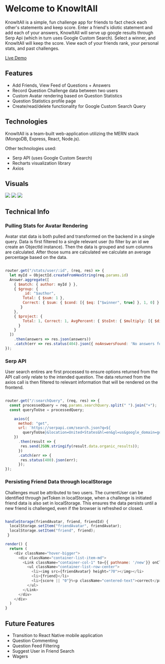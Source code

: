 # Welcome to KnowItAll
KnowItAll is a simple, fun challenge app for friends to fact check each other's statements and keep score. Enter a friend's idiotic statement and add each of your answers, KnowItAll will serve up google results through Serp Api (which in turn uses Google Custom Search). Select a winner, and KnowItAll will keep the score. View each of your friends rank, your personal stats, and past challenges.

[Live Demo](https://knowitall-app.herokuapp.com)

## Features
* Add Friends, View Feed of Questions + Answers
* Record Question Challenge data between two users
* Custom Avatar rendering based on Question Statistics
* Question Statistics profile page
* Create/read/delete functionality for Google Custom Search Query

## Technologies
KnowItAll is a team-built web-application utilizing the MERN stack (MongoDB, Express, React, Node.js). 

Other technologies used: 
* Serp API (uses Google Custom Search)
* Recharts visualization library
* Axios

## Visuals
![](https://media.giphy.com/media/SUuSit3ghrrLZ2YSZj/giphy.gif)
![](https://media.giphy.com/media/Kd03sqhAC2eSWFR1n7/giphy.gif)
![](https://media.giphy.com/media/iEw5r61Y1vvcpGcMtm/giphy.gif)

## Technical Info

### Pulling Stats for Avatar Rendering
Avatar stat data is both pulled and transformed on the backend in a single query. Data is first filtered to a single relevant user (to filter by an id we create an ObjectId instance). Then the data is grouped and sum columns are calculated. After those sums are calculated we calculate an average percentage based on the data. 

````javascript

router.get("/stats/user/:id", (req, res) => {
  let myId = ObjectId.createFromHexString(req.params.id)
  Answer.aggregate([
    { $match: { author: myId } },
    { $group: {
        _id: "$author",
        Total: { $sum: 1 },
        Correct: { $sum: { $cond: [{ $eq: ["$winner", true] }, 1, 0] } },
       }
    },
    { $project: {
        Total: 1, Correct: 1, AvgPercent: { $toInt: { $multiply: [{ $divide: ["$Correct", "$Total"] }, 100] } }
      }
    }
  ])
    .then(answers => res.json(answers))
    .catch(err => res.status(404).json({ noAnswersFound: 'No answers found' }));
});
````

### Serp API
User search entires are first processed to ensure options returned from the API call only relate to the intended question. The data returned from the axios call is then filtered to relevant information that will be rendered on the frontend.

````javaScript

router.get("/:searchQuery", (req, res) => {
  const processedQuery = req.params.searchQuery.split(" ").join("+");
  const queryToUse = processedQuery;

    axios({
      method: "get",
      url: `https://serpapi.com/search.json?q=${
        queryToUse}&location=United+States&hl=en&gl=us&google_domain=google.com&api_key={secretKey}`
    })
      .then(result => {
       res.send(JSON.stringify(result.data.organic_results));
      })
      .catch(err => {
       res.status(400).json(err);
      });
});
````

### Persisting Friend Data through localStorage
Challenges must be attributed to two users. The currentUser can be identified through jwtToken in localStorage, when a challenge is initiated friend data is also set in localStorage. This ensures the data persists until a new friend is challenged, even if the browser is refreshed or closed.

````javaScript

handleStorage(friendAvatar, friend, friendId) {
  localStorage.setItem("friendAvatar", friendAvatar);
  localStorage.setItem("friend", friend);
 }

render() {
  return (
    <div className="hover-bigger">
      <div className="container-list-item-md">
        <Link className="container-col-1" to={{ pathname: '/new'}} onClick={() => this.handleStorage(friendAvatar, friend, friendId)}>
          <ul className="container-list-row-center">
            <li><img src={friendAvatar} height="70"></img></li>
            <li>{friend}</li>
            <li>{score || "0"}%<p className="centered-text">correct</p></li>
          </ul>
        </Link>
      </div>
    </div>
  )
}
````

## Future Features
* Transition to React Native mobile application
* Question Commenting
* Question Feed Filtering
* Suggest User in Friend Search
* Wagers
